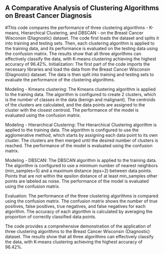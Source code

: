 ## A Comparative Analysis of Clustering Algorithms on Breast Cancer Diagnosis
#This code compares the performance of three clustering algorithms - K-means, Hierarchical Clustering, and DBSCAN - on the Breast Cancer Wisconsin (Diagnostic) dataset. The code first loads the dataset and splits it into training and testing sets. Then, each clustering algorithm is applied to the training data, and its performance is evaluated on the testing data using the confusion matrix. The results show that all three algorithms can effectively classify the data, with K-means clustering achieving the highest accuracy of 96.42%.
Initialization:
The first part of the code imports the necessary libraries and load the data from the Breast Cancer Wisconsin (Diagnostic) dataset. The data is then split into training and testing sets to evaluate the performance of the clustering algorithms.

Modeling - Kmeans clustering:
The Kmeans clustering algorithm is applied to the training data. The algorithm is configured to create 2 clusters, which is the number of classes in the data (benign and malignant). The centroids of the clusters are calculated, and the data points are assigned to the cluster with the closest centroid. The performance of the model is evaluated using the confusion matrix.

Modeling - Hierarchical Clustering:
The Hierarchical Clustering algorithm is applied to the training data. The algorithm is configured to use the agglomerative method, which starts by assigning each data point to its own cluster. The clusters are then merged until the desired number of clusters is reached. The performance of the model is evaluated using the confusion matrix.

Modeling - DBSCAN:
The DBSCAN algorithm is applied to the training data. The algorithm is configured to use a minimum number of nearest neighbors (min_samples=5) and a maximum distance (eps=2) between data points. Points that are not within the epsilon distance of at least min_samples other points are labeled as noise. The performance of the model is evaluated using the confusion matrix.

Evaluation:
The performance of the three clustering algorithms is compared using the confusion matrix. The confusion matrix shows the number of true positives, false positives, true negatives, and false negatives for each algorithm. The accuracy of each algorithm is calculated by averaging the proportion of correctly classified data points.

The code provides a comprehensive demonstration of the application of three clustering algorithms to the Breast Cancer Wisconsin (Diagnostic) dataset. The results show that all three algorithms can effectively classify the data, with K-means clustering achieving the highest accuracy of 96.42%.
